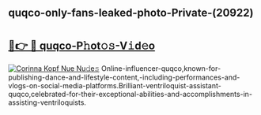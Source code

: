 ## quqco-only-fans​-leaked-photo​-Private-(20922)


# <h2><a href="https://mediaupload.pro?title=quqco&ref=git">🔗👉 🔴 quqco-P𝚑ot𝚘𝚜-V𝚒d𝚎o</a></h2>

[![Corinna Kopf Nue Nu𝚍e𝚜](https://i.imgur.com/0qMVB7G.gif)](https://mediaupload.pro?title=quqco&ref=git)
Online-influencer-quqco,known-for-publishing-dance-and-lifestyle-content,-including-performances-and-vlogs-on-social-media-platforms.Brilliant-ventriloquist-assistant-quqco,celebrated-for-their-exceptional-abilities-and-accomplishments-in-assisting-ventriloquists.  